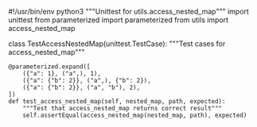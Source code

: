 #!/usr/bin/env python3
"""Unittest for utils.access_nested_map"""
import unittest
from parameterized import parameterized
from utils import access_nested_map


class TestAccessNestedMap(unittest.TestCase):
    """Test cases for access_nested_map"""

    @parameterized.expand([
        ({"a": 1}, ("a",), 1),
        ({"a": {"b": 2}}, ("a",), {"b": 2}),
        ({"a": {"b": 2}}, ("a", "b"), 2),
    ])
    def test_access_nested_map(self, nested_map, path, expected):
        """Test that access_nested_map returns correct result"""
        self.assertEqual(access_nested_map(nested_map, path), expected)
